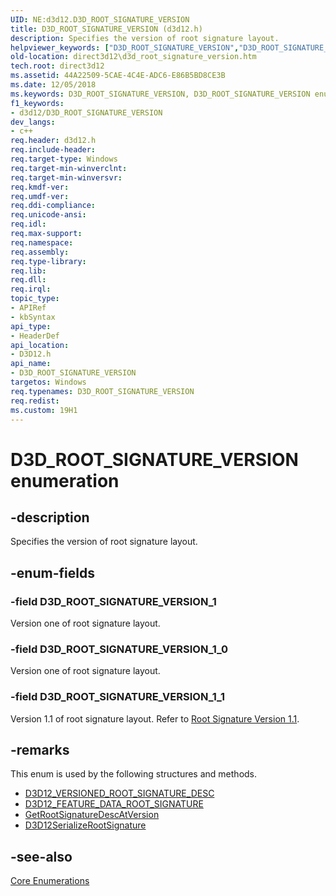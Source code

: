 ```yaml
---
UID: NE:d3d12.D3D_ROOT_SIGNATURE_VERSION
title: D3D_ROOT_SIGNATURE_VERSION (d3d12.h)
description: Specifies the version of root signature layout.helpviewer_keywords: ["D3D_ROOT_SIGNATURE_VERSION","D3D_ROOT_SIGNATURE_VERSION enumeration","D3D_ROOT_SIGNATURE_VERSION_1","D3D_ROOT_SIGNATURE_VERSION_1_0","D3D_ROOT_SIGNATURE_VERSION_1_1","d3d12/D3D_ROOT_SIGNATURE_VERSION","d3d12/D3D_ROOT_SIGNATURE_VERSION_1","d3d12/D3D_ROOT_SIGNATURE_VERSION_1_0","d3d12/D3D_ROOT_SIGNATURE_VERSION_1_1","direct3d12.d3d_root_signature_version"]
old-location: direct3d12\d3d_root_signature_version.htm
tech.root: direct3d12
ms.assetid: 44A22509-5CAE-4C4E-ADC6-E86B5BD8CE3B
ms.date: 12/05/2018
ms.keywords: D3D_ROOT_SIGNATURE_VERSION, D3D_ROOT_SIGNATURE_VERSION enumeration, D3D_ROOT_SIGNATURE_VERSION_1, D3D_ROOT_SIGNATURE_VERSION_1_0, D3D_ROOT_SIGNATURE_VERSION_1_1, d3d12/D3D_ROOT_SIGNATURE_VERSION, d3d12/D3D_ROOT_SIGNATURE_VERSION_1, d3d12/D3D_ROOT_SIGNATURE_VERSION_1_0, d3d12/D3D_ROOT_SIGNATURE_VERSION_1_1, direct3d12.d3d_root_signature_version
f1_keywords:
- d3d12/D3D_ROOT_SIGNATURE_VERSION
dev_langs:
- c++
req.header: d3d12.h
req.include-header: 
req.target-type: Windows
req.target-min-winverclnt: 
req.target-min-winversvr: 
req.kmdf-ver: 
req.umdf-ver: 
req.ddi-compliance: 
req.unicode-ansi: 
req.idl: 
req.max-support: 
req.namespace: 
req.assembly: 
req.type-library: 
req.lib: 
req.dll: 
req.irql: 
topic_type:
- APIRef
- kbSyntax
api_type:
- HeaderDef
api_location:
- D3D12.h
api_name:
- D3D_ROOT_SIGNATURE_VERSION
targetos: Windows
req.typenames: D3D_ROOT_SIGNATURE_VERSION
req.redist: 
ms.custom: 19H1
---
```


# D3D_ROOT_SIGNATURE_VERSION enumeration


## -description


Specifies the version of root signature layout.


## -enum-fields




### -field D3D_ROOT_SIGNATURE_VERSION_1

Version one of root signature layout.


### -field D3D_ROOT_SIGNATURE_VERSION_1_0

Version one of root signature layout.


### -field D3D_ROOT_SIGNATURE_VERSION_1_1

Version 1.1  of root signature layout. Refer to <a href="https://docs.microsoft.com/windows/desktop/direct3d12/root-signature-version-1-1">Root Signature Version 1.1</a>.


## -remarks



This enum is used by the following structures and methods.

<ul>
<li>
<a href="https://docs.microsoft.com/windows/desktop/api/d3d12/ns-d3d12-d3d12_versioned_root_signature_desc">D3D12_VERSIONED_ROOT_SIGNATURE_DESC</a>
</li>
<li>
<a href="https://docs.microsoft.com/windows/desktop/api/d3d12/ns-d3d12-d3d12_feature_data_root_signature">D3D12_FEATURE_DATA_ROOT_SIGNATURE</a>
</li>
<li>
<a href="https://docs.microsoft.com/windows/desktop/api/d3d12/nf-d3d12-id3d12versionedrootsignaturedeserializer-getrootsignaturedescatversion">GetRootSignatureDescAtVersion</a>
</li>
<li>
<a href="https://docs.microsoft.com/windows/desktop/api/d3d12/nf-d3d12-d3d12serializerootsignature">D3D12SerializeRootSignature</a>
</li>
</ul>



## -see-also




<a href="https://docs.microsoft.com/windows/desktop/direct3d12/direct3d-12-enumerations">Core Enumerations</a>
 

 

